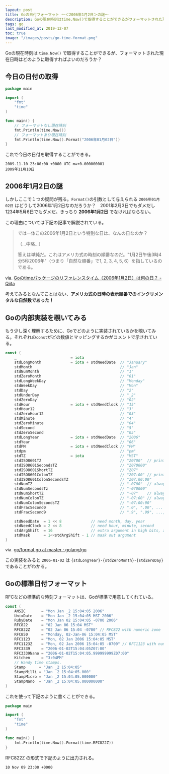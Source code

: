 ```yaml
---
layout: post
title: Goの日付フォーマット 〜＜2006年1月2日＞の謎〜
description: Goの現在時刻はtime.Now()で取得することができるがフォーマットされた現在日時はどのように取得すればよいだろうか？　Format()の引数として与えられる 2006年1月2日 はどうして2006年1月2日なのだろうか？　2001年2月3日でもダメだし1234年5月6日でもダメだ。きっちり 2006年1月2日 でなければならない。
tags: go
last_modified_at: 2019-12-07
toc: true
image: "/images/posts/go-time-format.png"
---
```


Goの現在時刻は `time.Now()` で取得することができるが、フォーマットされた現在日時はどのように取得すればよいのだろうか？

## 今日の日付の取得

```go
package main

import (
	"fmt"
	"time"
)

func main() {
	// フォーマットなし現在時刻
	fmt.Println(time.Now())
	// フォーマットあり現在時刻
	fmt.Println(time.Now().Format("2006年01月02日"))
}
```

これで今日の日付を取得することができる。

```
2009-11-10 23:00:00 +0000 UTC m=+0.000000001
2009年11月10日
```

## 2006年1月2日の謎

しかしここで１つの疑問が残る。`Format()`の引数として与えられる `2006年01月02日` はどうして2006年1月2日なのだろうか？　2001年2月3日でもダメだし1234年5月6日でもダメだ。きっちり **2006年1月2日** でなければならない。

この理由については下記の記事で解説されている。

> では一体この2006年1月2日という特別な日は、なんの日なのか？
>
> （...中略...）
>
> 答えは単純だ。これはアメリカ式の時刻の順番なのだ。"1月2日午後3時4分5秒2006年"（つまり「自然な順番」で1, 2, 3, 4, 5, 6）を指しているのである。

via. [Goのtimeパッケージのリファレンスタイム（2006年1月2日）は何の日？ - Qiita](http://qiita.com/ruiu/items/5936b4c3bd6eb487c182)

考えてみるとなんてことはない、**アメリカ式の日時の表示順番でのインクリメンタルな自然数であった！**

## Goの内部実装を覗いてみる

もう少し深く理解するために、Goでどのように実装されているかを覗いてみる。それぞれの`const`がどの数値とマッピングするかがコメントで示されている。

```go
const (
	_                        = iota
	stdLongMonth             = iota + stdNeedDate  // "January"
	stdMonth                                       // "Jan"
	stdNumMonth                                    // "1"
	stdZeroMonth                                   // "01"
	stdLongWeekDay                                 // "Monday"
	stdWeekDay                                     // "Mon"
	stdDay                                         // "2"
	stdUnderDay                                    // "_2"
	stdZeroDay                                     // "02"
	stdHour                  = iota + stdNeedClock // "15"
	stdHour12                                      // "3"
	stdZeroHour12                                  // "03"
	stdMinute                                      // "4"
	stdZeroMinute                                  // "04"
	stdSecond                                      // "5"
	stdZeroSecond                                  // "05"
	stdLongYear              = iota + stdNeedDate  // "2006"
	stdYear                                        // "06"
	stdPM                    = iota + stdNeedClock // "PM"
	stdpm                                          // "pm"
	stdTZ                    = iota                // "MST"
	stdISO8601TZ                                   // "Z0700"  // prints Z for UTC
	stdISO8601SecondsTZ                            // "Z070000"
	stdISO8601ShortTZ                              // "Z07"
	stdISO8601ColonTZ                              // "Z07:00" // prints Z for UTC
	stdISO8601ColonSecondsTZ                       // "Z07:00:00"
	stdNumTZ                                       // "-0700"  // always numeric
	stdNumSecondsTz                                // "-070000"
	stdNumShortTZ                                  // "-07"    // always numeric
	stdNumColonTZ                                  // "-07:00" // always numeric
	stdNumColonSecondsTZ                           // "-07:00:00"
	stdFracSecond0                                 // ".0", ".00", ... , trailing zeros included
	stdFracSecond9                                 // ".9", ".99", ..., trailing zeros omitted

	stdNeedDate  = 1 << 8             // need month, day, year
	stdNeedClock = 2 << 8             // need hour, minute, second
	stdArgShift  = 16                 // extra argument in high bits, above low stdArgShift
	stdMask      = 1<<stdArgShift - 1 // mask out argument
)
```

via. [go/format.go at master · golang/go](https://github.com/golang/go/blob/master/src/time/format.go)

この実装をみると `2006-01-02` は `{stdLongYear}-{stdZeroMonth}-{stdZeroDay}` であることがわかる。

## Goの標準日付フォーマット

RFCなどの標準的な時刻フォーマットは、Goが標準で用意してくれている。

```go
const (
	ANSIC       = "Mon Jan _2 15:04:05 2006"
	UnixDate    = "Mon Jan _2 15:04:05 MST 2006"
	RubyDate    = "Mon Jan 02 15:04:05 -0700 2006"
	RFC822      = "02 Jan 06 15:04 MST"
	RFC822Z     = "02 Jan 06 15:04 -0700" // RFC822 with numeric zone
	RFC850      = "Monday, 02-Jan-06 15:04:05 MST"
	RFC1123     = "Mon, 02 Jan 2006 15:04:05 MST"
	RFC1123Z    = "Mon, 02 Jan 2006 15:04:05 -0700" // RFC1123 with numeric zone
	RFC3339     = "2006-01-02T15:04:05Z07:00"
	RFC3339Nano = "2006-01-02T15:04:05.999999999Z07:00"
	Kitchen     = "3:04PM"
	// Handy time stamps.
	Stamp      = "Jan _2 15:04:05"
	StampMilli = "Jan _2 15:04:05.000"
	StampMicro = "Jan _2 15:04:05.000000"
	StampNano  = "Jan _2 15:04:05.000000000"
)
```

これを使って下記のように書くことができる。

```go
package main

import (
	"fmt"
	"time"
)

func main() {
	fmt.Println(time.Now().Format(time.RFC822Z))
}
```

RFC822Z の形式で下記のように出力される。

```
10 Nov 09 23:00 +0000
```
